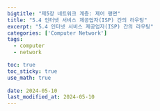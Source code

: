 ```yaml
---
bigtitle: "제5장 네트워크 계층: 제어 평면"
title: "5.4 인터넷 서비스 제공업자(ISP) 간의 라우팅"
excerpt: "5.4 인터넷 서비스 제공업자(ISP) 간의 라우팅"
categories: ['Computer Network']
tags:
  - computer
  - network

toc: true
toc_sticky: true
use_math: true
 
date: 2024-05-10
last_modified_at: 2024-05-10
---
```

